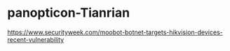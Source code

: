# panopticon-Tianrian

https://www.securityweek.com/moobot-botnet-targets-hikvision-devices-recent-vulnerability
